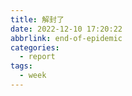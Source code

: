 ```yaml
---
title: 解封了
date: 2022-12-10 17:20:22
abbrlink: end-of-epidemic
categories:
  - report
tags:
  - week
---
```

